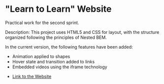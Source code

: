 # "Learn to Learn" Website
Practical work for the second sprint.

Description:
This project uses HTML5 and CSS for layout, with the structure organized following the principles of Nested BEM.

In the current version, the following features have been added:
- Animation applied to shapes
- Hover state and transition added to links
- Embedded videos using the iframe technology

* [Link to the Website](https://64f7e35c9d6a7a24bdb4f27a--superlative-cactus-b40829.netlify.app/)


